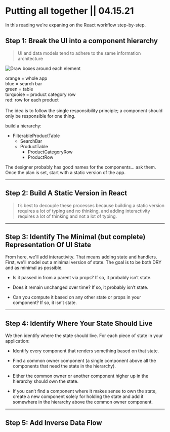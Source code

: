 # Putting all together || 04.15.21

In this reading we're expaning on the React workflow step-by-step.

## Step 1: Break the UI into a component hierarchy

>UI and data models tend to adhere to the same information architecture

![Draw boxes around each element](https://reactjs.org/static/eb8bda25806a89ebdc838813bdfa3601/6b2ea/thinking-in-react-components.png)

orange = whole app\
blue = search bar\
green = table\
turquoise = product category row\
red: row for each product\
\
The idea is to follow the single responsibility principle; a component should only be responsible for one thing.

build a hierarchy:

* FilterableProductTable
  * SearchBar
  * ProductTable
    * ProductCategoryRow
    * ProductRow

The designer probably has good names for the components... ask them. Once the plan is set, start with a static version of the app.

----

## Step 2: Build A Static Version in React

>t’s best to decouple these processes because building a static version requires a lot of typing and no thinking, and adding interactivity requires a lot of thinking and not a lot of typing.

----

## Step 3: Identify The Minimal (but complete) Representation Of UI State

From here, we'll add interactivity. That means adding state and handlers. First, we'll model out a minimal version of state. The goal is to be both DRY and as minimal as possible.

* Is it passed in from a parent via props? If so, it probably isn’t state.

* Does it remain unchanged over time? If so, it probably isn’t state.

* Can you compute it based on any other state or props in your component? If so, it isn’t state.

----

## Step 4: Identify Where Your State Should Live

We then identify where the state should live. For each piece of state in your application:

* Identify every component that renders something based on that state.

* Find a common owner component (a single component above all the components that need the state in the hierarchy).

* Either the common owner or another component higher up in the hierarchy should own the state.

* If you can’t find a component where it makes sense to own the state, create a new component solely for holding the state and add it somewhere in the hierarchy above the common owner component.

----

## Step 5: Add Inverse Data Flow

<!--  -->
